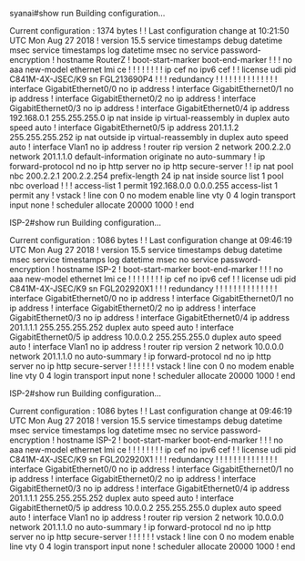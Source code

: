 syanai#show run
Building configuration...

Current configuration : 1374 bytes
!
! Last configuration change at 10:21:50 UTC Mon Aug 27 2018
!
version 15.5
service timestamps debug datetime msec
service timestamps log datetime msec
no service password-encryption
!
hostname RouterZ
!
boot-start-marker
boot-end-marker
!
!
!
no aaa new-model
ethernet lmi ce
!
!
!
!
!
!
!
!
ip cef
no ipv6 cef
!
!
license udi pid C841M-4X-JSEC/K9 sn FGL213690P4
!
!
!
redundancy
!
!
!
!
!
!
!
!
!
!
!
!
!
!
interface GigabitEthernet0/0
 no ip address
!
interface GigabitEthernet0/1
 no ip address
!
interface GigabitEthernet0/2
 no ip address
!
interface GigabitEthernet0/3
 no ip address
!
interface GigabitEthernet0/4
 ip address 192.168.0.1 255.255.255.0
 ip nat inside
 ip virtual-reassembly in
 duplex auto
 speed auto
!
interface GigabitEthernet0/5
 ip address 201.1.1.2 255.255.255.252
 ip nat outside
 ip virtual-reassembly in
 duplex auto
 speed auto
!
interface Vlan1
 no ip address
!
router rip
 version 2
 network 200.2.2.0
 network 201.1.1.0
 default-information originate
 no auto-summary
!
ip forward-protocol nd
no ip http server
no ip http secure-server
!
!
ip nat pool nbc 200.2.2.1 200.2.2.254 prefix-length 24
ip nat inside source list 1 pool nbc overload
!
!
!
access-list 1 permit 192.168.0.0 0.0.0.255
access-list 1 permit any
!
 vstack
!
line con 0
 no modem enable
line vty 0 4
 login
 transport input none
!
scheduler allocate 20000 1000
!
end














ISP-2#show run
Building configuration...

Current configuration : 1086 bytes
!
! Last configuration change at 09:46:19 UTC Mon Aug 27 2018
!
version 15.5
service timestamps debug datetime msec
service timestamps log datetime msec
no service password-encryption
!
hostname ISP-2
!
boot-start-marker
boot-end-marker
!
!
!
no aaa new-model
ethernet lmi ce
!
!
!
!
!
!
!
!
ip cef
no ipv6 cef
!
!
license udi pid C841M-4X-JSEC/K9 sn FGL202920X1
!
!
!
redundancy
!
!
!
!
!
!
!
!
!
!
!
!
!
!
interface GigabitEthernet0/0
 no ip address
!
interface GigabitEthernet0/1
 no ip address
!
interface GigabitEthernet0/2
 no ip address
!
interface GigabitEthernet0/3
 no ip address
!
interface GigabitEthernet0/4
 ip address 201.1.1.1 255.255.255.252
 duplex auto
 speed auto
!
interface GigabitEthernet0/5
 ip address 10.0.0.2 255.255.255.0
 duplex auto
 speed auto
!
interface Vlan1
 no ip address
!
router rip
 version 2
 network 10.0.0.0
 network 201.1.1.0
 no auto-summary
!
ip forward-protocol nd
no ip http server
no ip http secure-server
!
!
!
!
!
!
 vstack
!
line con 0
 no modem enable
line vty 0 4
 login
 transport input none
!
scheduler allocate 20000 1000
!
end

ISP-2#show run
Building configuration...

Current configuration : 1086 bytes
!
! Last configuration change at 09:46:19 UTC Mon Aug 27 2018
!
version 15.5
service timestamps debug datetime msec
service timestamps log datetime msec
no service password-encryption
!
hostname ISP-2
!
boot-start-marker
boot-end-marker
!
!
!
no aaa new-model
ethernet lmi ce
!
!
!
!
!
!
!
!
ip cef
no ipv6 cef
!
!
license udi pid C841M-4X-JSEC/K9 sn FGL202920X1
!
!
!
redundancy
!
!
!
!
!
!
!
!
!
!
!
!
!
!
interface GigabitEthernet0/0
 no ip address
!
interface GigabitEthernet0/1
 no ip address
!
interface GigabitEthernet0/2
 no ip address
!
interface GigabitEthernet0/3
 no ip address
!
interface GigabitEthernet0/4
 ip address 201.1.1.1 255.255.255.252
 duplex auto
 speed auto
!
interface GigabitEthernet0/5
 ip address 10.0.0.2 255.255.255.0
 duplex auto
 speed auto
!
interface Vlan1
 no ip address
!
router rip
 version 2
 network 10.0.0.0
 network 201.1.1.0
 no auto-summary
!
ip forward-protocol nd
no ip http server
no ip http secure-server
!
!
!
!
!
!
 vstack
!
line con 0
 no modem enable
line vty 0 4
 login
 transport input none
!
scheduler allocate 20000 1000
!
end




